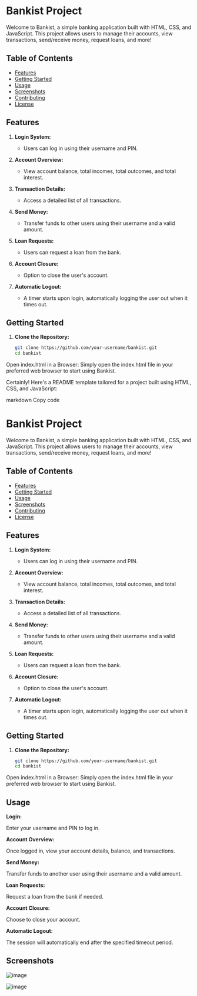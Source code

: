 # Bankist Project

Welcome to Bankist, a simple banking application built with HTML, CSS, and JavaScript. This project allows users to manage their accounts, view transactions, send/receive money, request loans, and more!

## Table of Contents
- [Features](#features)
- [Getting Started](#getting-started)
- [Usage](#usage)
- [Screenshots](#screenshots)
- [Contributing](#contributing)
- [License](#license)

## Features

1. **Login System:**
   - Users can log in using their username and PIN.

2. **Account Overview:**
   - View account balance, total incomes, total outcomes, and total interest.

3. **Transaction Details:**
   - Access a detailed list of all transactions.

4. **Send Money:**
   - Transfer funds to other users using their username and a valid amount.

5. **Loan Requests:**
   - Users can request a loan from the bank.

6. **Account Closure:**
   - Option to close the user's account.

7. **Automatic Logout:**
   - A timer starts upon login, automatically logging the user out when it times out.

## Getting Started

1. **Clone the Repository:**
   ```bash
   git clone https://github.com/your-username/bankist.git
   cd bankist

Open index.html in a Browser:
Simply open the index.html file in your preferred web browser to start using Bankist.

Certainly! Here's a README template tailored for a project built using HTML, CSS, and JavaScript:

markdown
Copy code
# Bankist Project

Welcome to Bankist, a simple banking application built with HTML, CSS, and JavaScript. This project allows users to manage their accounts, view transactions, send/receive money, request loans, and more!

## Table of Contents
- [Features](#features)
- [Getting Started](#getting-started)
- [Usage](#usage)
- [Screenshots](#screenshots)
- [Contributing](#contributing)
- [License](#license)

## Features

1. **Login System:**
   - Users can log in using their username and PIN.

2. **Account Overview:**
   - View account balance, total incomes, total outcomes, and total interest.

3. **Transaction Details:**
   - Access a detailed list of all transactions.

4. **Send Money:**
   - Transfer funds to other users using their username and a valid amount.

5. **Loan Requests:**
   - Users can request a loan from the bank.

6. **Account Closure:**
   - Option to close the user's account.

7. **Automatic Logout:**
   - A timer starts upon login, automatically logging the user out when it times out.

## Getting Started

1. **Clone the Repository:**
   ```bash
   git clone https://github.com/your-username/bankist.git
   cd bankist
Open index.html in a Browser:
Simply open the index.html file in your preferred web browser to start using Bankist.

## Usage
**Login:**

Enter your username and PIN to log in.

**Account Overview:**

Once logged in, view your account details, balance, and transactions.

**Send Money:**

Transfer funds to another user using their username and a valid amount.

**Loan Requests:**

Request a loan from the bank if needed.

**Account Closure:**

Choose to close your account.

**Automatic Logout:**

The session will automatically end after the specified timeout period.

## Screenshots
![image](https://github.com/amanverma-11/bankist/assets/92319785/24d726c8-ff59-4a69-9203-eaa86ec99f41)

![image](https://github.com/amanverma-11/bankist/assets/92319785/0fc8b1c6-81e4-43e2-89fe-814c6c3af680)


